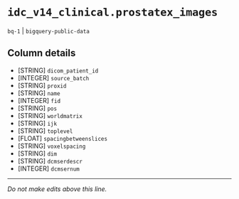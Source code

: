 # `idc_v14_clinical.prostatex_images`
`bq-1` | `bigquery-public-data`

## Column details
* [STRING]    `dicom_patient_id`
* [INTEGER]   `source_batch`
* [STRING]    `proxid`
* [STRING]    `name`
* [INTEGER]   `fid`
* [STRING]    `pos`
* [STRING]    `worldmatrix`
* [STRING]    `ijk`
* [STRING]    `toplevel`
* [FLOAT]     `spacingbetweenslices`
* [STRING]    `voxelspacing`
* [STRING]    `dim`
* [STRING]    `dcmserdescr`
* [INTEGER]   `dcmsernum`

-------------------------------------------------------------------------------
*Do not make edits above this line.*
